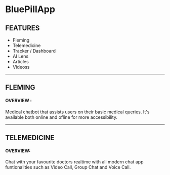 # BluePillApp

## FEATURES
* Fleming
* Telemedicine
* Tracker / Dashboard
* AI Lens
* Articles
* Videoss

---
## FLEMING
#### OVERVIEW :
Medical chatbot that assists users on their basic medical queries. It's available both online and ofline for more accessibility.
___

## TELEMEDICINE
#### OVERVIEW:
Chat with your favourite doctors realtime with all modern chat app funtionalities such as Video Call, Group Chat and Voice Call.
